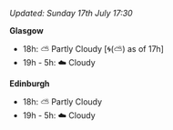 *Updated: Sunday 17th July 17:30*

**Glasgow**

* 18h: :partly_sunny: Partly Cloudy [:cyclone:(:partly_sunny:) as of 17h]
* 19h - 5h: :cloud: Cloudy

**Edinburgh**

* 18h: :partly_sunny: Partly Cloudy
* 19h - 5h: :cloud: Cloudy
